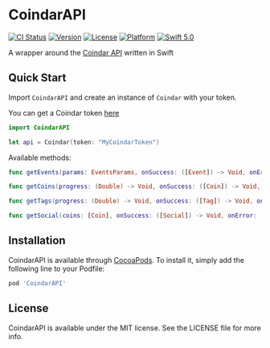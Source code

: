 # CoindarAPI

[![CI Status](https://img.shields.io/travis/alephao/CoindarAPI.svg?style=flat)](https://travis-ci.org/alephao/CoindarAPI)
[![Version](https://img.shields.io/cocoapods/v/CoindarAPI.svg?style=flat)](https://cocoapods.org/pods/CoindarAPI)
[![License](https://img.shields.io/cocoapods/l/CoindarAPI.svg?style=flat)](https://cocoapods.org/pods/CoindarAPI)
[![Platform](https://img.shields.io/cocoapods/p/CoindarAPI.svg?style=flat)](https://cocoapods.org/pods/CoindarAPI)
[![Swift 5.0](https://img.shields.io/badge/Swift-5.0-orange.svg?style=flat)](https://developer.apple.com/swift/)

A wrapper around the [Coindar API](https://coindar.org/en/api) written in Swift

## Quick Start

Import `CoindarAPI` and create an instance of `Coindar` with your token.

You can get a Coindar token [here](https://coindar.org/en/api/tokens)

```swift
import CoindarAPI

let api = Coindar(token: "MyCoindarToken")
```

Available methods:

```swift
func getEvents(params: EventsParams, onSuccess: ([Event]) -> Void, onError: (Error) -> Void) -> Cancellable

func getCoins(progress: (Double) -> Void, onSuccess: ([Coin]) -> Void, onError: (Error) -> Void) -> Cancellable

func getTags(progress: (Double) -> Void, onSuccess: ([Tag]) -> Void, onError: (Error) -> Void) -> Cancellable

func getSocial(coins: [Coin], onSuccess: ([Social]) -> Void, onError: (Error) -> Void) -> Cancellable
```

## Installation

CoindarAPI is available through [CocoaPods](https://cocoapods.org). To install
it, simply add the following line to your Podfile:

```ruby
pod 'CoindarAPI'
```

## License

CoindarAPI is available under the MIT license. See the LICENSE file for more info.
